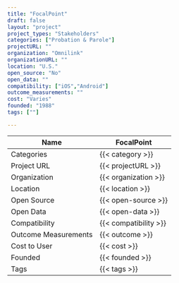 ```yaml
---
title: "FocalPoint"
draft: false
layout: "project"
project_types: "Stakeholders"
categories: ["Probation & Parole"]
projectURL: ""
organization: "Omnilink"
organizationURL: ""
location: "U.S."
open_source: "No"
open_data: ""
compatibility: ["iOS","Android"]
outcome_measurements: ""
cost: "Varies"
founded: "1988"
tags: [""]

---
```



Name                    |  FocalPoint    
------------------------|----
Categories              | {{< category >}} 
Project URL             | {{< projectURL >}} 
Organization            | {{< organization >}} 
Location                | {{< location >}} 
Open Source             | {{< open-source >}} 
Open Data               | {{< open-data >}} 
Compatibility           | {{< compatibility >}} 
Outcome Measurements    | {{< outcome >}} 
Cost to User            | {{< cost >}} 
Founded                 | {{< founded >}} 
Tags                    | {{< tags >}} 

